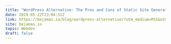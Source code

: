 ```yaml
---
title: "WordPress Alternative: The Pros and Cons of Static Site Generators"
date: 2019-05-22T23:04:51Z
link: https://bejamas.io/blog/wordpress-alternative/?utm_medium=RSS&utm_source=hune
site: bejamas.io
topic: Webdev
draft: false
---
```

